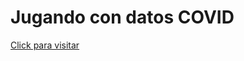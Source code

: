 # Jugando con datos COVID

[Click para visitar](https://nikof7.github.io/qgis_r/aplicando_conocimientos.html)
